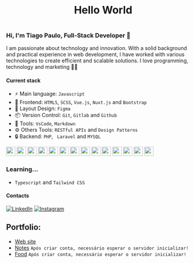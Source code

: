 <div id="user-content-toc">
  <ul align="center">
    <summary><h1 style="display: inline-block">Hello World</h1></summary>
</div>
    
### Hi, I'm Tiago Paulo, Full-Stack Developer 👋

I am passionate about technology and innovation. With a solid background and practical experience in web development, I have worked with various technologies to create efficient and scalable solutions.
I love programming, technology and marketing 👨‍💻

#### Current stack
- ⚡️ Main language: `Javascript`
- 🎉 Frontend: `HTML5`, `SCSS`, `Vue.js`, `Nuxt.js` and `Bootstrap`
- 🎨 Layout Design: `Figma`
- 📦️ Version Control: `Git`, `Gitlab` and `Github`
- 🔨 Tools: `VsCode`, `Markdown`
- ⚙ Others Tools: `RESTful APIs` and `Design Patterns`
- 🔒 Backend: `PHP`, ` Laravel` and `MYSQL`

<div>
  <img style="height: 25px" src="https://cdn.jsdelivr.net/gh/devicons/devicon@latest/icons/html5/html5-original.svg" />
  <img style="height: 25px" src="https://cdn.jsdelivr.net/gh/devicons/devicon@latest/icons/css3/css3-original.svg" />
  <img style="height: 25px" src="https://cdn.jsdelivr.net/gh/devicons/devicon@latest/icons/sass/sass-original.svg" />    
  <img style="height: 25px" src="https://cdn.jsdelivr.net/gh/devicons/devicon@latest/icons/javascript/javascript-original.svg" />
  <img style="height: 25px" src="https://cdn.jsdelivr.net/gh/devicons/devicon@latest/icons/vuejs/vuejs-original.svg" />
  <img style="height: 25px" src="https://cdn.jsdelivr.net/gh/devicons/devicon@latest/icons/nuxtjs/nuxtjs-original.svg" />
  <img style="height: 25px" src="https://cdn.jsdelivr.net/gh/devicons/devicon@latest/icons/php/php-original.svg" />
  <img style="height: 25px" src="https://cdn.jsdelivr.net/gh/devicons/devicon@latest/icons/laravel/laravel-original.svg" />
  <img style="height: 25px" src="https://cdn.jsdelivr.net/gh/devicons/devicon@latest/icons/mysql/mysql-original.svg" />
  <img style="height: 25px" src="https://cdn.jsdelivr.net/gh/devicons/devicon@latest/icons/bootstrap/bootstrap-original.svg" />
  <img style="height: 25px" src="https://cdn.jsdelivr.net/gh/devicons/devicon@latest/icons/figma/figma-original.svg" />
  <img style="height: 25px" src="https://cdn.jsdelivr.net/gh/devicons/devicon@latest/icons/git/git-original.svg" />
  <img style="height: 25px" src="https://cdn.jsdelivr.net/gh/devicons/devicon@latest/icons/postman/postman-original.svg" />
  <img style="height: 25px" src="https://cdn.jsdelivr.net/gh/devicons/devicon@latest/icons/insomnia/insomnia-original.svg" />
</div>

### Learning...
- `Typescript` and `Tailwind CSS`

#### Contacts

[![LinkedIn](https://img.shields.io/badge/LinkedIn-0077B5?style=for-the-badge&logo=linkedin&logoColor=white)](https://www.linkedin.com/in/tiago-paulo-nascimento/)
[![Instagram](https://img.shields.io/badge/Instagram-E4405F?style=for-the-badge&logo=instagram&logoColor=white)](https://www.instagram.com/tiaggo_p/)

## Portfolio:
- [Web site](https://transportadoraalmeida.com.br/)
- [Notes](https://rocketnotesproject.netlify.app/) `Após criar conta, necessário esperar o servidor inicializar!`
- [Food](https://foodexplorerproject.netlify.app/) `Após criar conta, necessário esperar o servidor inicializar!`

